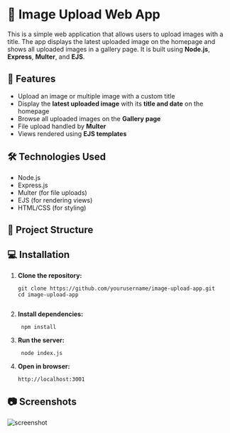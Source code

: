 # 📸 Image Upload Web App

This is a simple web application that allows users to upload images with a title. The app displays the latest uploaded image on the homepage and shows all uploaded images in a gallery page. It is built using **Node.js**, **Express**, **Multer**, and **EJS**.

## 🚀 Features

- Upload an image or multiple image with a custom title
- Display the **latest uploaded image** with its **title and date** on the homepage
- Browse all uploaded images on the **Gallery page**
- File upload handled by **Multer**
- Views rendered using **EJS templates**

## 🛠️ Technologies Used

- Node.js
- Express.js
- Multer (for file uploads)
- EJS (for rendering views)
- HTML/CSS (for styling)

## 📂 Project Structure

## 💻 Installation

1. **Clone the repository:**
   ```
   git clone https://github.com/yourusername/image-upload-app.git
   cd image-upload-app
   

2. **Install dependencies:**
   ```
    npm install
3. **Run the server:**
    ```
     node index.js

4. **Open in browser:**
   ```
   http://localhost:3001
   
## 📷 Screenshots
   ![screenshot](./public/images/Capture1.PNG)
